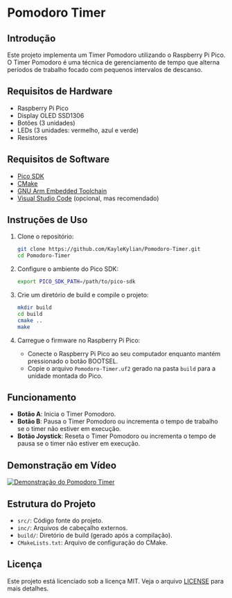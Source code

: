 # Pomodoro Timer

## Introdução
Este projeto implementa um Timer Pomodoro utilizando o Raspberry Pi Pico. O Timer Pomodoro é uma técnica de gerenciamento de tempo que alterna períodos de trabalho focado com pequenos intervalos de descanso.

## Requisitos de Hardware
- Raspberry Pi Pico
- Display OLED SSD1306
- Botões (3 unidades)
- LEDs (3 unidades: vermelho, azul e verde)
- Resistores

## Requisitos de Software
- [Pico SDK](https://github.com/raspberrypi/pico-sdk)
- [CMake](https://cmake.org/)
- [GNU Arm Embedded Toolchain](https://developer.arm.com/tools-and-software/open-source-software/developer-tools/gnu-toolchain/gnu-rm)
- [Visual Studio Code](https://code.visualstudio.com/) (opcional, mas recomendado)

## Instruções de Uso
1. Clone o repositório:
    ```sh
    git clone https://github.com/KayleKylian/Pomodoro-Timer.git
    cd Pomodoro-Timer
    ```

2. Configure o ambiente do Pico SDK:
    ```sh
    export PICO_SDK_PATH=/path/to/pico-sdk
    ```

3. Crie um diretório de build e compile o projeto:
    ```sh
    mkdir build
    cd build
    cmake ..
    make
    ```

4. Carregue o firmware no Raspberry Pi Pico:
    - Conecte o Raspberry Pi Pico ao seu computador enquanto mantém pressionado o botão BOOTSEL.
    - Copie o arquivo `Pomodoro-Timer.uf2` gerado na pasta `build` para a unidade montada do Pico.

## Funcionamento
- **Botão A**: Inicia o Timer Pomodoro.
- **Botão B**: Pausa o Timer Pomodoro ou incrementa o tempo de trabalho se o timer não estiver em execução.
- **Botão Joystick**: Reseta o Timer Pomodoro ou incrementa o tempo de pausa se o timer não estiver em execução.

## Demonstração em Vídeo
[![Demonstração do Pomodoro Timer](https://img.youtube.com/vi/aV5t_Mg4Uwo/0.jpg)](https://youtu.be/aV5t_Mg4Uwo)

## Estrutura do Projeto
- `src/`: Código fonte do projeto.
- `inc/`: Arquivos de cabeçalho externos.
- `build/`: Diretório de build (gerado após a compilação).
- `CMakeLists.txt`: Arquivo de configuração do CMake.

## Licença
Este projeto está licenciado sob a licença MIT. Veja o arquivo [LICENSE](LICENSE) para mais detalhes.